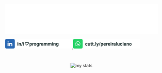 ![Luciano Pereira](./assets/lucianopereira.svg)

<p align="left">

<a href="https://www.linkedin.com/in/i♡programming">
  <img height="32px" src="./assets/linkedin.svg" alt="LinkedIn"/>
</a>

<a href="https://cutt.ly/pereiraluciano">
  <img height="32px" src="./assets/whatsapp.svg" alt="whatsapp"/>
</a>
  
</p>

<br/><p align="center"><img width="400px" src="https://github-readme-stats.vercel.app/api/top-langs?username=thisIsMySourceCode&show_icons=true&theme=transparent&locale=en&layout=default&hide_border=true" alt="my stats" /></p>
